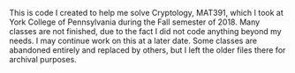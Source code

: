 This is code I created to help me solve Cryptology, MAT391, which I took at York College of Pennsylvania during the Fall semester of 2018. Many classes are not finished, due to the fact I did not code anything beyond my needs. I may continue work on this at a later date. Some classes are abandoned entirely and replaced by others, but I left the older files there for archival purposes. 

